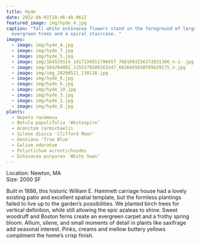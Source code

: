 ```yaml
---
title: Hyde
date: 2022-06-01T18:46:40.061Z
featured_image: img/hyde_4.jpg
caption: "Tall white echinacea flowers stand in the foreground of large
  evergreen trees and a spiral staircase. "
images:
  - image: img/hyde_4.jpg
  - image: img/hyde_7.jpg
  - image: img/hyde_5.jpg
  - image: img/104529114_1417224551798457_7681693256372831366_n-1-.jpg
  - image: img/104204882_1155179108163347_6626445830705639175_n.jpg
  - image: img/img_20200521_130116.jpg
  - image: img/hyde_9.jpg
  - image: img/hyde_6.jpg
  - image: img/hyde_10.jpg
  - image: img/hyde_3.jpg
  - image: img/hyde_2.jpg
  - image: img/hyde_8.jpg
plants:
  - Nepeta racemosa
  - Betula populifolia 'Whitespire’
  - Aconitum carmichaelii
  - Silene dioica 'Clifford Moor'
  - Gentiana 'True Blue'
  - Galium odoratum
  - Polystichum acrostichoides
  - Echinacea purpurea 'White Swan'
---
```

L﻿ocation: Newton, MA\
S﻿ize: 2000 SF



Built in 1886, this historic William E. Hammett carriage house had a lovely existing patio and excellent spatial template, but the formless plantings failed to live up to the garden’s possibilities. We planted birch trees for vertical definition, while still allowing the epic azaleas to shine. Sweet woodruff and Boston ferns create an evergreen carpet and a frothy spring bloom. Allium, silene, and small moments of detail in plants like saxifrage add seasonal interest. Pinks, creams and mellow buttery yellows compliment the home’s crisp finish.